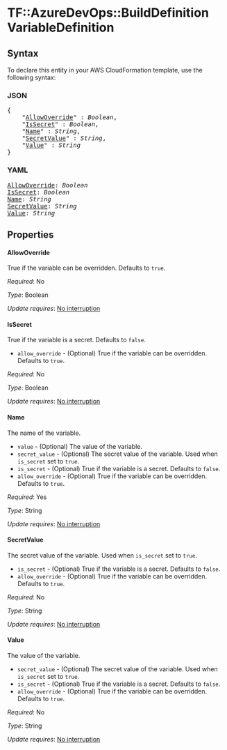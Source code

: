 # TF::AzureDevOps::BuildDefinition VariableDefinition

## Syntax

To declare this entity in your AWS CloudFormation template, use the following syntax:

### JSON

<pre>
{
    "<a href="#allowoverride" title="AllowOverride">AllowOverride</a>" : <i>Boolean</i>,
    "<a href="#issecret" title="IsSecret">IsSecret</a>" : <i>Boolean</i>,
    "<a href="#name" title="Name">Name</a>" : <i>String</i>,
    "<a href="#secretvalue" title="SecretValue">SecretValue</a>" : <i>String</i>,
    "<a href="#value" title="Value">Value</a>" : <i>String</i>
}
</pre>

### YAML

<pre>
<a href="#allowoverride" title="AllowOverride">AllowOverride</a>: <i>Boolean</i>
<a href="#issecret" title="IsSecret">IsSecret</a>: <i>Boolean</i>
<a href="#name" title="Name">Name</a>: <i>String</i>
<a href="#secretvalue" title="SecretValue">SecretValue</a>: <i>String</i>
<a href="#value" title="Value">Value</a>: <i>String</i>
</pre>

## Properties

#### AllowOverride

True if the variable can be overridden. Defaults to `true`.

_Required_: No

_Type_: Boolean

_Update requires_: [No interruption](https://docs.aws.amazon.com/AWSCloudFormation/latest/UserGuide/using-cfn-updating-stacks-update-behaviors.html#update-no-interrupt)

#### IsSecret

True if the variable is a secret. Defaults to `false`.
- `allow_override` - (Optional) True if the variable can be overridden. Defaults to `true`.

_Required_: No

_Type_: Boolean

_Update requires_: [No interruption](https://docs.aws.amazon.com/AWSCloudFormation/latest/UserGuide/using-cfn-updating-stacks-update-behaviors.html#update-no-interrupt)

#### Name

The name of the variable.
- `value` - (Optional) The value of the variable.
- `secret_value` - (Optional) The secret value of the variable. Used when `is_secret` set to `true`.
- `is_secret` - (Optional) True if the variable is a secret. Defaults to `false`.
- `allow_override` - (Optional) True if the variable can be overridden. Defaults to `true`.

_Required_: Yes

_Type_: String

_Update requires_: [No interruption](https://docs.aws.amazon.com/AWSCloudFormation/latest/UserGuide/using-cfn-updating-stacks-update-behaviors.html#update-no-interrupt)

#### SecretValue

The secret value of the variable. Used when `is_secret` set to `true`.
- `is_secret` - (Optional) True if the variable is a secret. Defaults to `false`.
- `allow_override` - (Optional) True if the variable can be overridden. Defaults to `true`.

_Required_: No

_Type_: String

_Update requires_: [No interruption](https://docs.aws.amazon.com/AWSCloudFormation/latest/UserGuide/using-cfn-updating-stacks-update-behaviors.html#update-no-interrupt)

#### Value

The value of the variable.
- `secret_value` - (Optional) The secret value of the variable. Used when `is_secret` set to `true`.
- `is_secret` - (Optional) True if the variable is a secret. Defaults to `false`.
- `allow_override` - (Optional) True if the variable can be overridden. Defaults to `true`.

_Required_: No

_Type_: String

_Update requires_: [No interruption](https://docs.aws.amazon.com/AWSCloudFormation/latest/UserGuide/using-cfn-updating-stacks-update-behaviors.html#update-no-interrupt)


